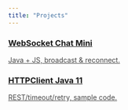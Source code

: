 ```yaml
---
title: "Projects"
---
```

<div class="k-grid">
  <a class="k-card" href="/posts/6-websocket-chat-mini/"><h3>WebSocket Chat Mini</h3><p style="opacity:.8">Java + JS, broadcast & reconnect.</p></a>
  <a class="k-card" href="/posts/4-httpclient-java11/"><h3>HTTPClient Java 11</h3><p style="opacity:.8">REST/timeout/retry, sample code.</p></a>
</div>